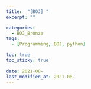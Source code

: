 ```yaml
---
title:  "[BOJ] "
excerpt: ""

categories:
  - BOJ_Bronze
tags:
  - [Programming, BOJ, python]

toc: true
toc_sticky: true
 
date: 2021-08-
last_modified_at: 2021-08-
---
```

#### 
##### 
```python
```